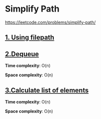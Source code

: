 # Simplify Path

https://leetcode.com/problems/simplify-path/
## [1. Using filepath](des1)

## [2.Dequeue](des2)
**Time complexity**: O(n)

**Space complexity**: O(n)

## [3.Calculate list of elements](des2)
**Time complexity**: O(n)

**Space complexity**: O(n)

